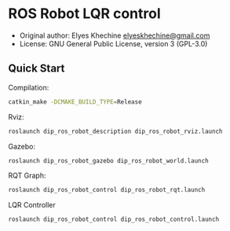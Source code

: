 # ROS Robot LQR control

* Original author: Elyes Khechine <elyeskhechine@gmail.com>
* License: GNU General Public License, version 3 (GPL-3.0)

## Quick Start

Compilation:

```sh
catkin_make -DCMAKE_BUILD_TYPE=Release
```

Rviz:

```sh
roslaunch dip_ros_robot_description dip_ros_robot_rviz.launch
```

Gazebo:

```sh
roslaunch dip_ros_robot_gazebo dip_ros_robot_world.launch
```

RQT Graph:

```sh
roslaunch dip_ros_robot_control dip_ros_robot_rqt.launch
```

LQR Controller

```sh
roslaunch dip_ros_robot_control dip_ros_robot_control.launch
```

